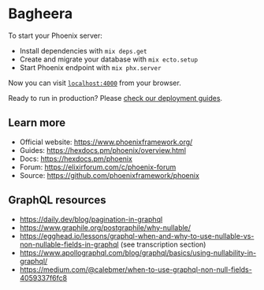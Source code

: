 # Bagheera

To start your Phoenix server:

- Install dependencies with `mix deps.get`
- Create and migrate your database with `mix ecto.setup`
- Start Phoenix endpoint with `mix phx.server`

Now you can visit [`localhost:4000`](http://localhost:4000) from your browser.

Ready to run in production? Please [check our deployment guides](https://hexdocs.pm/phoenix/deployment.html).

## Learn more

- Official website: https://www.phoenixframework.org/
- Guides: https://hexdocs.pm/phoenix/overview.html
- Docs: https://hexdocs.pm/phoenix
- Forum: https://elixirforum.com/c/phoenix-forum
- Source: https://github.com/phoenixframework/phoenix

## GraphQL resources

- https://daily.dev/blog/pagination-in-graphql
- https://www.graphile.org/postgraphile/why-nullable/
- https://egghead.io/lessons/graphql-when-and-why-to-use-nullable-vs-non-nullable-fields-in-graphql (see transcription section)
- https://www.apollographql.com/blog/graphql/basics/using-nullability-in-graphql/
- https://medium.com/@calebmer/when-to-use-graphql-non-null-fields-4059337f6fc8
